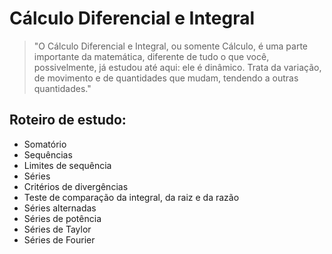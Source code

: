 # Cálculo Diferencial e Integral

> "O Cálculo Diferencial e Integral, ou somente Cálculo, é uma parte importante da matemática, diferente de tudo o que você, possivelmente, já estudou até aqui: ele é dinâmico. Trata da variação, de movimento e de quantidades que mudam, tendendo a outras quantidades."

## Roteiro de estudo:

* Somatório
* Sequências
* Limites de sequência
* Séries
* Critérios de divergências
* Teste de comparação da integral, da raiz e da razão
* Séries alternadas
* Séries de potência
* Séries de Taylor 
* Séries de Fourier

